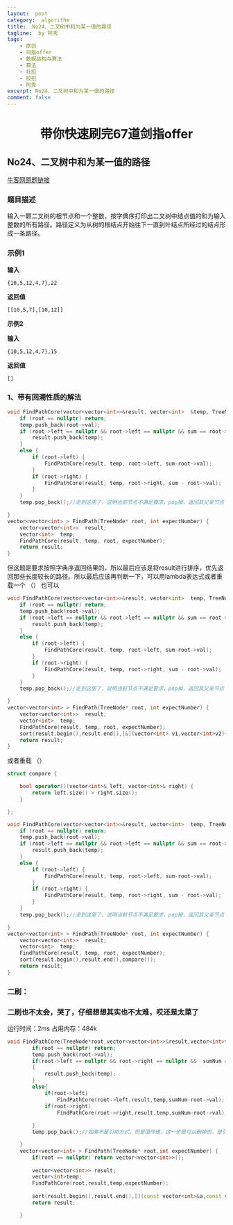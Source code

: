 ```yaml
---
layout:  post
category:  algorithm
title:  No24、二叉树中和为某一值的路径
tagline:  by 阿秀
tags:
    - 原创
    - 剑指offer
    - 数据结构与算法
    - 算法
    - 社招
    - 校招
    - 阿秀
excerpt: No24、二叉树中和为某一值的路径
comment: false
---
```


<h1 align="center">带你快速刷完67道剑指offer</h1>



## **No24、二叉树中和为某一值的路径**

<font style="font-weight:normal; color:#4169E1;text-decoration:underline;" target="_blank"> [牛客网原题链接](https://www.nowcoder.com/practice/b736e784e3e34731af99065031301bca?tpId=13&&tqId=11177&rp=1&ru=/ta/coding-interviews&qru=/ta/coding-interviews/question-ranking)</font>

### **题目描述**

输入一颗二叉树的根节点和一个整数，按字典序打印出二叉树中结点值的和为输入整数的所有路径。路径定义为从树的根结点开始往下一直到叶结点所经过的结点形成一条路径。 

### **示例1**

**输入**

```
{10,5,12,4,7},22
```

**返回值**

```
[[10,5,7],[10,12]]
```

**示例2**

**输入**

```
{10,5,12,4,7},15
```

**返回值**

```
[]
```

### **1、带有回溯性质的解法**

~~~cpp
void FindPathCore(vector<vector<int>>&result, vector<int>  &temp, TreeNode* root, int sum) {
	if (root == nullptr) return;
	temp.push_back(root->val);
	if (root->left == nullptr && root->left == nullptr && sum == root->val) {
		result.push_back(temp);
	}
	else { 
		if (root->left) {
			FindPathCore(result, temp, root->left, sum-root->val);
		}
		if (root->right) {
			FindPathCore(result, temp, root->right, sum - root->val);
		}
	}
	temp.pop_back();//走到这里了，说明当前节点不满足要求，pop掉，返回其父亲节点

}
vector<vector<int> > FindPath(TreeNode* root, int expectNumber) {
	vector<vector<int>>  result;
	vector<int>  temp;
	FindPathCore(result, temp, root, expectNumber);
	return result;
}
~~~



但这题是要求按照字典序返回结果的，所以最后应该是将result进行排序，优先返回那些长度较长的路径。所以最后应该再判断一下，可以用lambda表达式或者重载一个 （） 也可以

~~~cpp
void FindPathCore(vector<vector<int>>&result, vector<int>  temp, TreeNode* root, int sum) {
	if (root == nullptr) return;
	temp.push_back(root->val);
	if (root->left == nullptr && root->left == nullptr && sum == root->val) {
		result.push_back(temp);
	}
	else { 
		if (root->left) {
			FindPathCore(result, temp, root->left, sum-root->val);
		}
		if (root->right) {
			FindPathCore(result, temp, root->right, sum - root->val);
		}
	}
	temp.pop_back();//走到这里了，说明当前节点不满足要求，pop掉，返回其父亲节点

}
vector<vector<int> > FindPath(TreeNode* root, int expectNumber) {
	vector<vector<int>>  result;
	vector<int>  temp;
	FindPathCore(result, temp, root, expectNumber);
    sort(result.begin(),result.end(),[&](vector<int> v1,vector<int>v2){ return v1.size()>v2.size();});
	return result;
}
~~~

或者重载 （） 

~~~cpp
struct compare {

	bool operator()(vector<int>& left, vector<int>& right) {
		return left.size() > right.size();
	}

};

void FindPathCore(vector<vector<int>>&result, vector<int>  temp, TreeNode* root, int sum) {
	if (root == nullptr) return;
	temp.push_back(root->val);
	if (root->left == nullptr && root->left == nullptr && sum == root->val) {
		result.push_back(temp);
	}
	else { 
		if (root->left) {
			FindPathCore(result, temp, root->left, sum-root->val);
		}
		if (root->right) {
			FindPathCore(result, temp, root->right, sum - root->val);
		}
	}
	temp.pop_back();//走到这里了，说明当前节点不满足要求，pop掉，返回其父亲节点

}
vector<vector<int> > FindPath(TreeNode* root, int expectNumber) {
	vector<vector<int>>  result;
	vector<int>  temp;
	FindPathCore(result, temp, root, expectNumber);
    sort(result.begin(),result.end(),compare());
	return result;
}
~~~



### **二刷：**

### **二刷也不太会，哭了，仔细想想其实也不太难，哎还是太菜了**

运行时间：2ms  占用内存：484k

~~~cpp
void FindPathCore(TreeNode*root,vector<vector<int>>&result,vector<int>temp,int sumNum){//这一这里 temp是引用方式传值，所以当前节点不符合，还要删除掉
        if(root == nullptr) return;
        temp.push_back(root->val);
        if(root->left == nullptr && root->right == nullptr &&  sumNum == root->val)
        {
            result.push_back(temp);
        }
        else{
            if(root->left)  
                FindPathCore(root->left,result,temp,sumNum-root->val);
            if(root->right)  
                FindPathCore(root->right,result,temp,sumNum-root->val);
            
        }
        temp.pop_back();//如果不是引用方式，而是值传递，这一步是可以删掉的，是引用方式就必须要pop掉

    }
    vector<vector<int> > FindPath(TreeNode* root,int expectNumber) {
        if(root == nullptr) return vector<vector<int>>();
        
        vector<vector<int>> result;
        vector<int>temp;
        FindPathCore(root,result,temp,expectNumber);
        
        sort(result.begin(),result.end(),[](const vector<int>&a,const vector<int>&b){ return a.size()>b.size();});
        return result;

    }
~~~

<p id = "二叉树中和为某一值的路径"></p>

